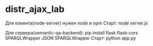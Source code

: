 # distr_ajax_lab

Для клиента(node-server) нужен node и npm
Старт: node server.js

Для сервера(semantic-qa-backend): 
pip install flask flask-cors SPARQLWrapper JSON SPARQLWrapper
Старт: python app.py

